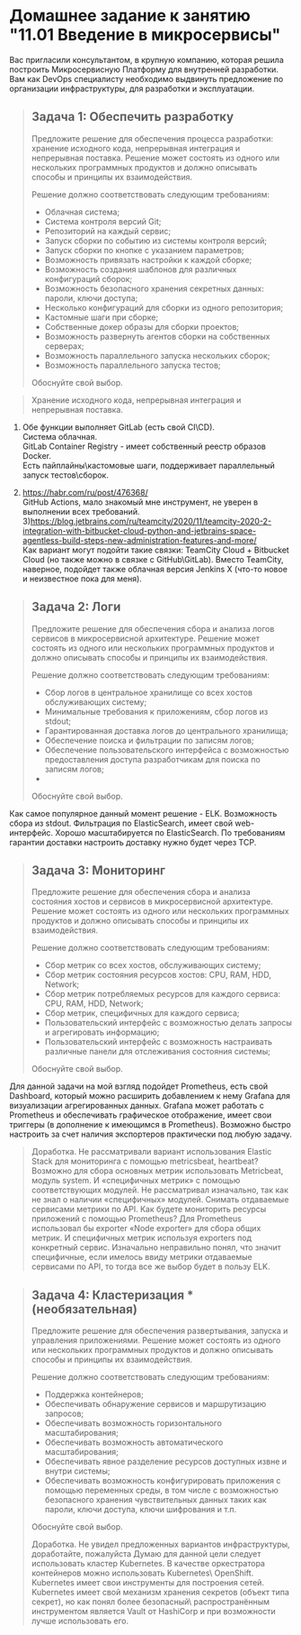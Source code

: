 # Домашнее задание к занятию "11.01 Введение в микросервисы"

Вас пригласили консультантом, в крупную компанию, которая решила построить Микросервисную Платформу для внутренней разработки.
Вам как DevOps специалисту необходимо выдвинуть предложение по организации инфраструктуры, для разработки и эксплуатации.

>
> ## Задача 1: Обеспечить разработку
>
> Предложите решение для обеспечения процесса разработки: хранение исходного кода, непрерывная интеграция и непрерывная поставка. 
> Решение может состоять из одного или нескольких программных продуктов и должно описывать способы и принципы их взаимодействия.
>
> Решение должно соответствовать следующим требованиям:
> - Облачная система;
> - Система контроля версий Git;
> - Репозиторий на каждый сервис;
> - Запуск сборки по событию из системы контроля версий;
> - Запуск сборки по кнопке с указанием параметров;
> - Возможность привязать настройки к каждой сборке;
> - Возможность создания шаблонов для различных конфигураций сборок;
> - Возможность безопасного хранения секретных данных: пароли, ключи доступа;
> - Несколько конфигураций для сборки из одного репозитория;
> - Кастомные шаги при сборке;
> - Собственные докер образы для сборки проектов;
> - Возможность развернуть агентов сборки на собственных серверах;
> - Возможность параллельного запуска нескольких сборок;
> - Возможность параллельного запуска тестов;
>
> Обоснуйте свой выбор.



> Хранение исходного кода, непрерывная интеграция и непрерывная поставка. 

1) Обе функции выполняет GitLab (есть свой CI\CD).   
Система облачная.     
GitLab Container Registry - имеет собственный реестр образов Docker.     
Есть пайплайны\кастомовые шаги, поддерживает параллельный запуск тестов\сборок.       

2) https://habr.com/ru/post/476368/    
GitHub Actions, мало знакомый мне инструмент, не уверен в выполнении всех требований.
3)https://blog.jetbrains.com/ru/teamcity/2020/11/teamcity-2020-2-integration-with-bitbucket-cloud-python-and-jetbrains-space-agentless-build-steps-new-administration-features-and-more/     
Как вариант могут подойти такие связки:
TeamCity Cloud + Bitbucket Cloud (но также можно в связке с GitHub\GitLab).
Вместо TeamCity, наверное, подойдет также облачная версия Jenkins X (что-то новое и неизвестное пока для меня).      



>
> ## Задача 2: Логи
>
> Предложите решение для обеспечения сбора и анализа логов сервисов в микросервисной архитектуре.
> Решение может состоять из одного или нескольких программных продуктов и должно описывать способы и принципы их взаимодействия.
>
> Решение должно соответствовать следующим требованиям:
> - Сбор логов в центральное хранилище со всех хостов обслуживающих систему;
> - Минимальные требования к приложениям, сбор логов из stdout;
> - Гарантированная доставка логов до центрального хранилища;
> - Обеспечение поиска и фильтрации по записям логов;
> - Обеспечение пользовательского интерфейса с возможностью предоставления доступа разработчикам для поиска по записям логов;
> - 
>
> Обоснуйте свой выбор.

Как самое популярное данный момент решение - ELK.
Возможность cбора из stdout. 
Фильтрация по ElasticSearch, имеет свой web-интерфейс.
Хорошо масштабируется по ElasticSearch.
По требованиям гарантии доставки настроить доставку нужно будет через TCP.    



>
> ## Задача 3: Мониторинг
>
> Предложите решение для обеспечения сбора и анализа состояния хостов и сервисов в микросервисной архитектуре.
> Решение может состоять из одного или нескольких программных продуктов и должно описывать способы и принципы их взаимодействия.
>
> Решение должно соответствовать следующим требованиям:
> - Сбор метрик со всех хостов, обслуживающих систему;
> - Сбор метрик состояния ресурсов хостов: CPU, RAM, HDD, Network;
> - Сбор метрик потребляемых ресурсов для каждого сервиса: CPU, RAM, HDD, Network;
> - Сбор метрик, специфичных для каждого сервиса;
> - Пользовательский интерфейс с возможностью делать запросы и агрегировать информацию;
> - Пользовательский интерфейс с возможность настраивать различные панели для отслеживания состояния системы;
>
> Обоснуйте свой выбор.

Для данной задачи на мой взгляд подойдет Prometheus, есть свой Dashboard,
который можно расширить добавлением к нему Grafana для визуализации агрегированных данных. 
Grafana может работать с Prometheus и обеспечивать графическое отображение,
имеет свои триггеры (в дополнение к имеющимся в Prometheus).
Возможно быстро настроить за счет наличия экспортеров практически под любую задачу.

> Доработка.
> Не рассматривали вариант использования Elastic Stack для мониторинга с помощью metricsbeat, heartbeat? 
Возможно для сбора основных метрик использовать Metricbeat, модуль system.
И «специфичных метрик» с помощью соответствующих модулей.  Не рассматривал изначально, так как не знал о наличии «специфичных» модулей. 
Снимать отдаваемые сервисами метрики по API.
> Как будете мониторить ресурсы приложений с помощью Prometheus?
Для Prometheus использовал бы exporter «Node exporter» для сбора общих метрик. И специфичных метрик используя exporters под конкретный сервис. 
Изначально неправильно понял, что значит специфичные, если имелось ввиду метрики отдаваемые сервисами по API, то тогда все же выбор будет в пользу ELK.


>
> ## Задача 4: Кластеризация * (необязательная)
>
> Предложите решение для обеспечения развертывания, запуска и управления приложениями.
> Решение может состоять из одного или нескольких программных продуктов и должно описывать способы и принципы их взаимодействия.
>
> Решение должно соответствовать следующим требованиям:
> - Поддержка контейнеров;
> - Обеспечивать обнаружение сервисов и маршрутизацию запросов;
> - Обеспечивать возможность горизонтального масштабирования;
> - Обеспечивать возможность автоматического масштабирования;
> - Обеспечивать явное разделение ресурсов доступных извне и внутри системы;
> - Обеспечивать возможность конфигурировать приложения с помощью переменных среды, в том числе с возможностью безопасного хранения чувствительных данных таких как пароли, ключи доступа, ключи шифрования и т.п.
>
> Обоснуйте свой выбор.
> 
> Доработка.
>Не увидел предложенных вариантов инфраструктуры, доработайте, пожалуйста
Думаю для данной цели следует использовать кластер  Kubernetes.
В качестве оркестратора контейнеров можно использовать Kubernetes\ OpenShift.
Kubernetes  имеет свои инструменты для построения сетей.
Kubernetes имеет свой механизм хранения секретов (объект типа секрет),  но как понял более безопасный\ распространённым инструментом является  Vault от HashiCorp и при возможности лучше использовать его.





